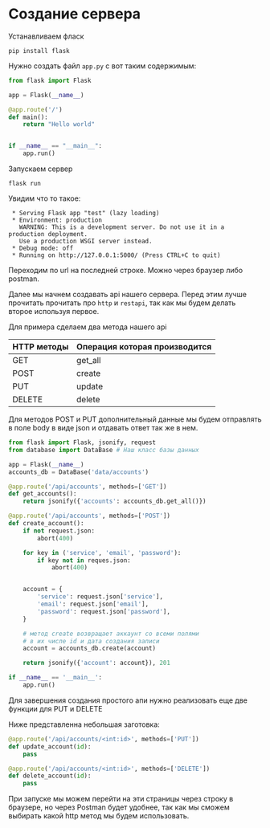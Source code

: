 # Создание сервера

Устанавливаем фласк

```
pip install flask
```
Нужно создать файл `app.py` с вот таким содержимым:

```python
from flask import Flask

app = Flask(__name__)

@app.route('/')
def main():
    return "Hello world"


if __name__ == "__main__":
    app.run()

```

Запускаем сервер

```
flask run
```

Увидим что то такое:
```
 * Serving Flask app "test" (lazy loading)
 * Environment: production
   WARNING: This is a development server. Do not use it in a production deployment.
   Use a production WSGI server instead.
 * Debug mode: off
 * Running on http://127.0.0.1:5000/ (Press CTRL+C to quit)
```

Переходим по url на последней строке. Можно через браузер либо postman.

Далее мы начнем создавать api нашего сервера.
Перед этим лучше прочитать прочитать про `http` и `restapi`, так как  мы будем делать второе используя первое.



Для примера сделаем два метода нашего api

| HTTP методы | Операция которая производится |
|----|----|
| GET | get_all |
| POST | create |
| PUT | update |
| DELETE | delete |

Для методов POST и PUT дополнительный данные мы будем отправлять в поле body в виде json и отдавать ответ так же в нем.

```python
from flask import Flask, jsonify, request
from database import DataBase # Наш класс базы данных

app = Flask(__name__)
accounts_db = DataBase('data/accounts')

@app.route('/api/accounts', methods=['GET'])
def get_accounts():
    return jsonify({'accounts': accounts_db.get_all()})

@app.route('/api/accounts', methods=['POST'])
def create_account():
    if not request.json:
        abort(400)

    for key in ('service', 'email', 'password'): 
        if key not in reques.json:
            abort(400)


    account = {
        'service': request.json['service'],
        'email': request.json['email'],
        'password': request.json['password'],
    }

    # метод create возвращает аккаунт со всеми полями 
    # в их числе id и дата создания записи
    account = accounts_db.create(account)

    return jsonify({'account': account}), 201

if __name__ == '__main__':
    app.run()
```

Для завершения создания простого апи нужно реализовать еще две функции для PUT и DELETE

Ниже представленна небольшая заготовка:
```python
@app.route('/api/accounts/<int:id>', methods=['PUT'])
def update_account(id):
    pass

@app.route('/api/accounts/<int:id>', methods=['DELETE'])
def delete_account(id):
    pass
```

При запуске мы можем перейти на эти страницы через строку в браузере, но через Postman будет удобнее, так как мы сможем выбирать какой http метод мы будем использовать.

